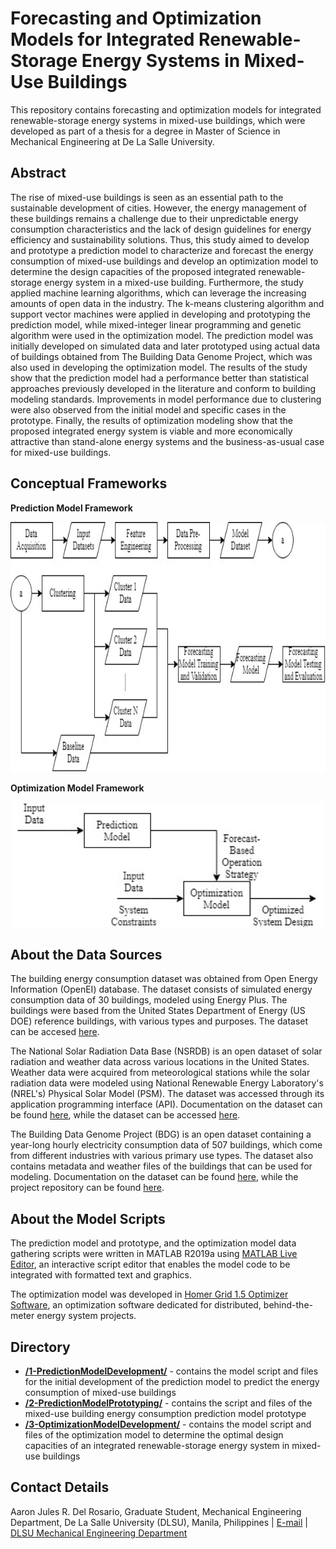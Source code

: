 # Forecasting and Optimization Models for Integrated Renewable-Storage Energy Systems in Mixed-Use Buildings
This repository contains forecasting and optimization models for integrated renewable-storage energy systems in mixed-use buildings, which were developed as part of a thesis for a degree in Master of Science in Mechanical Engineering at De La Salle University.

## Abstract
The rise of mixed-use buildings is seen as an essential path to the sustainable development of cities. However, the energy management of these buildings remains a challenge due to their unpredictable energy consumption characteristics and the lack of design guidelines for energy efficiency and sustainability solutions. Thus, this study aimed to develop and prototype a prediction model to characterize and forecast the energy consumption of mixed-use buildings and develop an optimization model to determine the design capacities of the proposed integrated renewable-storage energy system in a mixed-use building. Furthermore, the study applied machine learning algorithms, which can leverage the increasing amounts of open data in the industry. The k-means clustering algorithm and support vector machines were applied in developing and prototyping the prediction model, while mixed-integer linear programming and genetic algorithm were used in the optimization model. The prediction model was initially developed on simulated data and later prototyped using actual data of buildings obtained from The Building Data Genome Project, which was also used in developing the optimization model. The results of the study show that the prediction model had a performance better than statistical approaches previously developed in the literature and conform to building modeling standards.  Improvements in model performance due to clustering were also observed from the initial model and specific cases in the prototype. Finally, the results of optimization modeling show that the proposed integrated energy system is viable and more economically attractive than stand-alone energy systems and the business-as-usual case for mixed-use buildings.

## Conceptual Frameworks
__Prediction Model Framework__
<p align="center">
  <img width="800" height="400" src="/Figures/PredictionModelFramework.jpg">
</p>

__Optimization Model Framework__
<p align="center">
  <img width="500" height="200" src="/Figures/OptimizationModelFramework.jpg">
</p>

## About the Data Sources
The building energy consumption dataset was obtained from Open Energy Information (OpenEI) database. The dataset consists of simulated energy consumption data of 30 buildings, modeled using Energy Plus. The buildings were based from the United States Department of Energy (US DOE) reference buildings, with various types and purposes. The dataset can be accesed [here](https://openei.org/datasets/dataset/simulated-load-profiles-17year-doe-commercial-reference-buildings).

The National Solar Radiation Data Base (NSRDB) is an open dataset of solar radiation and weather data across various locations in the United States. Weather data were acquired from meteorological stations while the solar radiation data were modeled using National Renewable Energy Laboratory's (NREL's) Physical Solar Model (PSM). The dataset was accessed through its application programming interface (API). Documentation on the dataset can be found [here](https://doi.org/10.1016/j.rser.2018.03.003), while the dataset can be accessed [here](https://nsrdb.nrel.gov).

The Building Data Genome Project (BDG) is an open dataset containing a year-long hourly electricity consumption data of 507 buildings, which come from different industries with various primary use types. The dataset also contains metadata and weather files of the buildings that can be used for modeling. Documentation on the dataset can be found [here](https://doi.org/10.1016/j.egypro.2017.07.400), while the project repository can be found [here](https://github.com/buds-lab/the-building-data-genome-project).

## About the Model Scripts
The prediction model and prototype, and the optimization model data gathering scripts were written in MATLAB R2019a using [MATLAB Live Editor](https://www.mathworks.com/products/matlab/live-editor.html), an interactive script editor that enables the model code to be integrated with formatted text and graphics.

The optimization model was developed in [Homer Grid 1.5 Optimizer Software](https://www.homerenergy.com/products/grid/docs/latest/index.html), an optimization software dedicated for distributed, behind-the-meter energy system projects. 


## Directory
* [__/1-PredictionModelDevelopment/__](/1-PredictionModelDevelopment/) - contains the model script and files for the initial development of the prediction model to predict the energy consumption of mixed-use buildings
* [__/2-PredictionModelPrototyping/__](/2-PredictionModelPrototyping/) - contains the script and files of the mixed-use building energy consumption prediction model prototype
* [__/3-OptimizationModelDevelopment/__](/3-OptimizationModelDevelopment/) - contains the model script and files of the optimization model to determine the optimal design capacities of an integrated renewable-storage energy system in mixed-use buildings

## Contact Details
Aaron Jules R. Del Rosario, Graduate Student, Mechanical Engineering Department, De La Salle University (DLSU), Manila, Philippines | [E-mail](aaron_jules_delrosario@dlsu.edu.ph) | [DLSU Mechanical Engineering Department](https://www.dlsu.edu.ph/colleges/gcoe/academic-departments/mechanical-engineering/)
